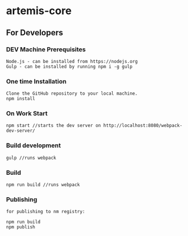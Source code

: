 # artemis-core

## For Developers

### DEV Machine Prerequisites

    Node.js - can be installed from https://nodejs.org
    Gulp - can be installed by running npm i -g gulp
    
### One time Installation

    Clone the GitHub repository to your local machine.
    npm install

### On Work Start

    npm start //starts the dev server on http://localhost:8080/webpack-dev-server/

### Build development

    gulp //runs webpack

### Build

    npm run build //runs webpack

### Publishing
    for publishing to nm registry:
    
    npm run build
    npm publish


